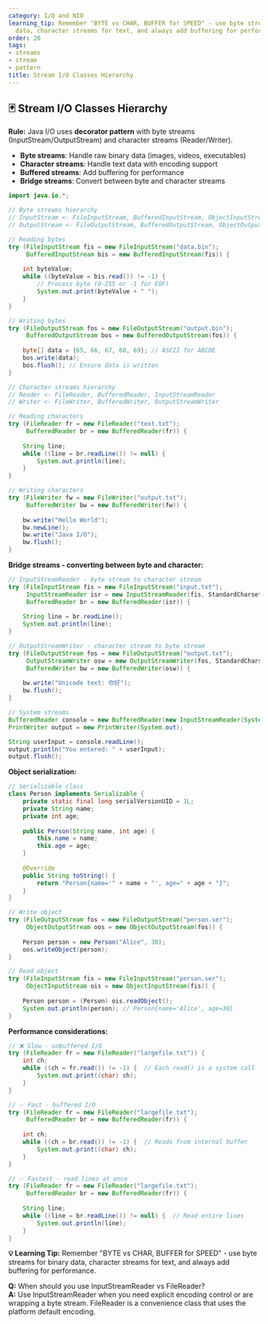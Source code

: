 ```yaml
---
category: I/O and NIO
learning_tip: Remember "BYTE vs CHAR, BUFFER for SPEED" - use byte streams for binary
  data, character streams for text, and always add buffering for performance.
order: 20
tags:
- streams
- stream
- pattern
title: Stream I/O Classes Hierarchy
---
```


## 🃏 Stream I/O Classes Hierarchy

**Rule:** Java I/O uses **decorator pattern** with byte streams (InputStream/OutputStream) and character streams (Reader/Writer).

- **Byte streams**: Handle raw binary data (images, videos, executables)
- **Character streams**: Handle text data with encoding support
- **Buffered streams**: Add buffering for performance
- **Bridge streams**: Convert between byte and character streams

```java
import java.io.*;

// Byte streams hierarchy
// InputStream <- FileInputStream, BufferedInputStream, ObjectInputStream
// OutputStream <- FileOutputStream, BufferedOutputStream, ObjectOutputStream

// Reading bytes
try (FileInputStream fis = new FileInputStream("data.bin");
     BufferedInputStream bis = new BufferedInputStream(fis)) {
    
    int byteValue;
    while ((byteValue = bis.read()) != -1) {
        // Process byte (0-255 or -1 for EOF)
        System.out.print(byteValue + " ");
    }
}

// Writing bytes
try (FileOutputStream fos = new FileOutputStream("output.bin");
     BufferedOutputStream bos = new BufferedOutputStream(fos)) {
    
    byte[] data = {65, 66, 67, 68, 69}; // ASCII for ABCDE
    bos.write(data);
    bos.flush(); // Ensure data is written
}

// Character streams hierarchy
// Reader <- FileReader, BufferedReader, InputStreamReader
// Writer <- FileWriter, BufferedWriter, OutputStreamWriter

// Reading characters
try (FileReader fr = new FileReader("text.txt");
     BufferedReader br = new BufferedReader(fr)) {
    
    String line;
    while ((line = br.readLine()) != null) {
        System.out.println(line);
    }
}

// Writing characters
try (FileWriter fw = new FileWriter("output.txt");
     BufferedWriter bw = new BufferedWriter(fw)) {
    
    bw.write("Hello World");
    bw.newLine();
    bw.write("Java I/O");
    bw.flush();
}
```

**Bridge streams - converting between byte and character:**
```java
// InputStreamReader - byte stream to character stream
try (FileInputStream fis = new FileInputStream("input.txt");
     InputStreamReader isr = new InputStreamReader(fis, StandardCharsets.UTF_8);
     BufferedReader br = new BufferedReader(isr)) {
    
    String line = br.readLine();
    System.out.println(line);
}

// OutputStreamWriter - character stream to byte stream  
try (FileOutputStream fos = new FileOutputStream("output.txt");
     OutputStreamWriter osw = new OutputStreamWriter(fos, StandardCharsets.UTF_8);
     BufferedWriter bw = new BufferedWriter(osw)) {
    
    bw.write("Unicode text: 你好");
    bw.flush();
}

// System streams
BufferedReader console = new BufferedReader(new InputStreamReader(System.in));
PrintWriter output = new PrintWriter(System.out);

String userInput = console.readLine();
output.println("You entered: " + userInput);
output.flush();
```

**Object serialization:**
```java
// Serializable class
class Person implements Serializable {
    private static final long serialVersionUID = 1L;
    private String name;
    private int age;
    
    public Person(String name, int age) {
        this.name = name;
        this.age = age;
    }
    
    @Override
    public String toString() {
        return "Person{name='" + name + "', age=" + age + "}";
    }
}

// Write object
try (FileOutputStream fos = new FileOutputStream("person.ser");
     ObjectOutputStream oos = new ObjectOutputStream(fos)) {
    
    Person person = new Person("Alice", 30);
    oos.writeObject(person);
}

// Read object
try (FileInputStream fis = new FileInputStream("person.ser");
     ObjectInputStream ois = new ObjectInputStream(fis)) {
    
    Person person = (Person) ois.readObject();
    System.out.println(person); // Person{name='Alice', age=30}
}
```

**Performance considerations:**
```java
// ❌ Slow - unbuffered I/O
try (FileReader fr = new FileReader("largefile.txt")) {
    int ch;
    while ((ch = fr.read()) != -1) {  // Each read() is a system call
        System.out.print((char) ch);
    }
}

// ✅ Fast - buffered I/O
try (FileReader fr = new FileReader("largefile.txt");
     BufferedReader br = new BufferedReader(fr)) {
    
    int ch;
    while ((ch = br.read()) != -1) {  // Reads from internal buffer
        System.out.print((char) ch);
    }
}

// ✅ Fastest - read lines at once
try (FileReader fr = new FileReader("largefile.txt");
     BufferedReader br = new BufferedReader(fr)) {
    
    String line;
    while ((line = br.readLine()) != null) {  // Read entire lines
        System.out.println(line);
    }
}
```

**💡 Learning Tip:** Remember "BYTE vs CHAR, BUFFER for SPEED" - use byte streams for binary data, character streams for text, and always add buffering for performance.

**Q:** When should you use InputStreamReader vs FileReader?  
**A:** Use InputStreamReader when you need explicit encoding control or are wrapping a byte stream. FileReader is a convenience class that uses the platform default encoding.